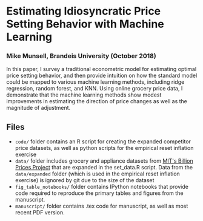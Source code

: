 # Estimating Idiosyncratic Price Setting Behavior with Machine Learning
### Mike Munsell, Brandeis University (October 2018)

In this paper, I survey a traditional econometric model for estimating optimal price setting behavior, 
and then provide intuition on how the standard model could be mapped to various machine
learning methods, including ridge regression, random forest, and KNN. Using online grocery price
data, I demonstrate that the machine learning methods show modest improvements in estimating the
direction of price changes as well as the magnitude of adjustment.

## Files

* `code/` folder contains an R script for creating the expanded competitor
price datasets, as well as python scripts for the empirical reset inflation exercise
* `data/` folder includes grocery and appliance datasets from [MIT's Billion
Prices Project](http://www.thebillionpricesproject.com/datasets/) that are expanded
in the set_data.R script. Data from the `data/expanded` folder (which is used in the
empirical reset inflation exercise) is ignored by git due to the size of the dataset
* `fig_table_notebooks/` folder contains IPython notebooks that provide code 
required to reproduce the primary tables and figures from the manuscript.
* `manuscript/` folder contains .tex code for manuscript, as well as most recent PDF version.
